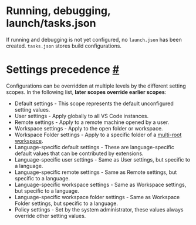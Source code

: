 # Running, debugging, launch/tasks.json
If running and debugging is not yet configured, no `launch.json` has been created.
`tasks.json` stores build configurations.

# Settings precedence [#](https://code.visualstudio.com/docs/getstarted/settings#_settings-precedence)

Configurations can be overridden at multiple levels by the different setting scopes. In the following list, **later scopes override earlier scopes**:

 - Default settings - This scope represents the default unconfigured setting values.
 - User settings - Apply globally to all VS Code instances.
 - Remote settings - Apply to a remote machine opened by a user.
 - Workspace settings - Apply to the open folder or workspace.
 - Workspace Folder settings - Apply to a specific folder of a [multi-root workspace](https://code.visualstudio.com/docs/editor/multi-root-workspaces).
 - Language-specific default settings - These are language-specific default values that can be contributed by extensions.
 - Language-specific user settings - Same as User settings, but specific to a language.
 - Language-specific remote settings - Same as Remote settings, but specific to a language.
 - Language-specific workspace settings - Same as Workspace settings, but specific to a language.
 - Language-specific workspace folder settings - Same as Workspace Folder settings, but specific to a language.
 - Policy settings - Set by the system administrator, these values always override other setting values.